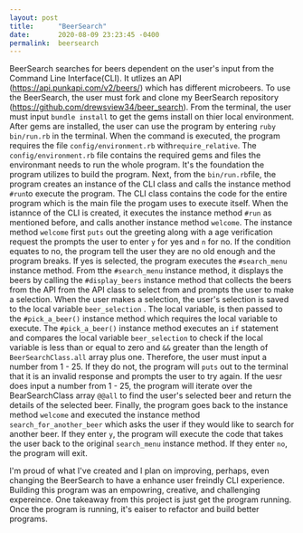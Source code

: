 ```yaml
---
layout: post
title:      "BeerSearch"
date:       2020-08-09 23:23:45 -0400
permalink:  beersearch
---
```



BeerSearch searches for beers dependent on the user's input from the Command Line Interface(CLI). It utlizes an API (https://api.punkapi.com/v2/beers/) which has different microbeers. To use the BeerSearch, the user must fork and clone my  BeerSearch repository (https://github.com/drewsview34/beer_search). From the terminal, the user must input ```bundle install``` to get the gems install on thier local environment. After gems are installed, the user can use the program by entering ```ruby bin/run.rb``` in the terminal. When the command is executed, the program requires the file ```config/environment.rb``` with```require_relative```.  The ```config/environment.rb``` file contains the required gems and files the environmant needs to run the whole program. It's the foundation the program utilizes to build the program. Next, from the ```bin/run.rb```file, the program creates an instance of the CLI class and calls the instance method ```#run```to execute the program. The CLI class contains the code for the entire program which is the main file the progam uses to execute itself. When the istannce of the CLI is created, it executes the instance method ```#run``` as mentioned before, and calls another instance method ```welcome```. The instance method ```welcome``` first ```puts``` out the greeting along with a age verification request the prompts the user to enter ```y``` for yes and ```n``` for no. If the condition equates to no, the program tell the user they are no old enough and the program breaks. If yes is selected, the program executes the ```#search_menu``` instance method. From tthe ```#search_menu``` instance method, it displays the beers by calling the ```#display_beers``` instance method that collects the beers from the API from the API class to select from and prompts the user to make a selection. When the user makes a selection, the user's selection is saved to the local variable ```beer_selection``` . The local variable, is then passed to the ```#pick_a_beer()``` instance method which requires the local variable to execute. The ```#pick_a_beer()``` instance method executes an ```if``` statement and compares the local variable ```beer_selection``` to check if the local variable is less than or equal to zero and ```&&``` greater than the length of ```BeerSearchClass.all``` array plus one. Therefore, the user must input a number from 1 - 25. If they do not, the program will ```puts``` out to the terminal that it is an invalid response and prompts the user to try again. If the uesr does input a number from 1 - 25, the program will iterate over the BearSearchClass array ```@@all``` to find the user's selected beer and return the details of the selected beer. Finally, the program goes back to the instance method ```welcome``` and executed the instance method ```search_for_another_beer``` which asks the user if they would like to search for another beer. If they enter ```y```, the program will execute the code that takes the user back to the original ```search_menu``` instance method. If they enter ```no```, the program will exit. 

I'm proud of what I've created and I plan on improving, perhaps, even changing the BeerSearch to have a enhance user freindly CLI experience. Building this program was an empowring, creative, and challenging expereince. One takeaway from this project is just get the program running. Once the program is running, it's eaiser to refactor and  build better programs.
